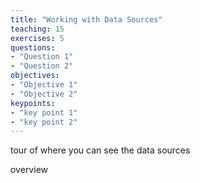 ```yaml
---
title: "Working with Data Sources"
teaching: 15
exercises: 5
questions:
- "Question 1"
- "Question 2"
objectives:
- "Objective 1"
- "Objective 2"
keypoints:
- "key point 1"
- "key point 2"
---
```


tour of where you can see the data sources

overview
